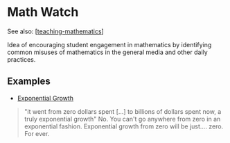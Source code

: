 <!--
 Copyright (C) 2023 David Jones
 
 This file is part of memex.
 
 memex is free software: you can redistribute it and/or modify
 it under the terms of the GNU General Public License as published by
 the Free Software Foundation, either version 3 of the License, or
 (at your option) any later version.
 
 memex is distributed in the hope that it will be useful,
 but WITHOUT ANY WARRANTY; without even the implied warranty of
 MERCHANTABILITY or FITNESS FOR A PARTICULAR PURPOSE.  See the
 GNU General Public License for more details.
 
 You should have received a copy of the GNU General Public License
 along with memex.  If not, see <http://www.gnu.org/licenses/>.
-->

# Math Watch 

See also: [[teaching-mathematics]]

Idea of encouraging student engagement in mathematics by identifying common misuses of mathematics in the general media and other daily practices. 

## Examples 

- [Exponential Growth](https://fosstodon.org/@nicemicro/110330035615075771)

> "it went from zero dollars spent [...] to billions of dollars spent now, a truly exponential growth" No.  You can't go anywhere from zero in an exponential fashion. Exponential growth from zero will be just.... zero. For ever.

[//begin]: # "Autogenerated link references for markdown compatibility"
[teaching-mathematics]: teaching-mathematics "Teaching Mathematics"
[//end]: # "Autogenerated link references"